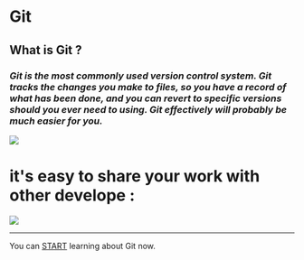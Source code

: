 # **Git** 
## What is Git ?
### *Git is the most commonly used version control system. Git tracks the changes you make to files, so you have a record of what has been done, and you can revert to specific versions should you ever need to using. Git effectively will probably be much easier for you.*
 ![](https://www.w3docs.com/uploads/media/default/0001/03/7951296c8fc2c5d0c986993684993064aef3dfa9.png)

# it's easy to share your work with other develope :

 ![](https://www.simplilearn.com/ice9/free_resources_article_thumb/business-org.JPG)

___

   You can [START](https://blog.udemy.com/git-tutorial-a-comprehensive-guide/) learning about Git now.

